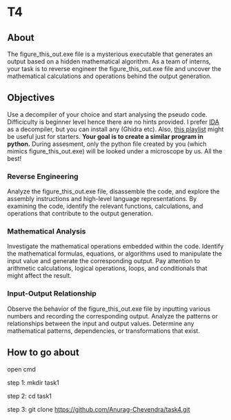# T4
## About
The figure_this_out.exe file is a mysterious executable that generates an output based on a hidden mathematical algorithm. As a team of interns, your task is to reverse engineer the figure_this_out.exe file and uncover the mathematical calculations and operations behind the output generation.
## Objectives
Use a decompiler of your choice and start analysing the pseudo code. Difficiculty is beginner level hence there are no hints provided. I prefer [IDA](https://hex-rays.com/ida-free/) as a decompiler, but you can install any (Ghidra etc). Also, [this playlist](https://www.youtube.com/watch?v=tWSa1L5L394) might be useful just for starters. **Your goal is to create a similar program in python.** During assesment, only the python file created by you (which mimics figure_this_out.exe) will be looked under a microscope by us. All the best!
### Reverse Engineering
Analyze the figure_this_out.exe file, disassemble the code, and explore the assembly instructions and high-level language representations. By examining the code, identify the relevant functions, calculations, and operations that contribute to the output generation.
### Mathematical Analysis
Investigate the mathematical operations embedded within the code. Identify the mathematical formulas, equations, or algorithms used to manipulate the input value and generate the corresponding output. Pay attention to arithmetic calculations, logical operations, loops, and conditionals that might affect the result.
### Input-Output Relationship
Observe the behavior of the figure_this_out.exe file by inputting various numbers and recording the corresponding output. Analyze the patterns or relationships between the input and output values. Determine any mathematical patterns, dependencies, or transformations that exist.
## How to go about
open cmd

step 1: mkdir task1

step 2: cd task1

step 3: git clone https://github.com/Anurag-Chevendra/task4.git

